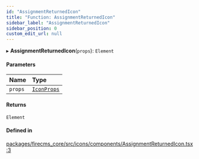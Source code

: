 ```yaml
---
id: "AssignmentReturnedIcon"
title: "Function: AssignmentReturnedIcon"
sidebar_label: "AssignmentReturnedIcon"
sidebar_position: 0
custom_edit_url: null
---
```


▸ **AssignmentReturnedIcon**(`props`): `Element`

#### Parameters

| Name | Type |
| :------ | :------ |
| `props` | [`IconProps`](../types/IconProps.md) |

#### Returns

`Element`

#### Defined in

[packages/firecms_core/src/icons/components/AssignmentReturnedIcon.tsx:3](https://github.com/FireCMSco/firecms/blob/d45f3739/packages/firecms_core/src/icons/components/AssignmentReturnedIcon.tsx#L3)
